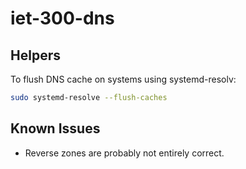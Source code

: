 # iet-300-dns
## Helpers
To flush DNS cache on systems using systemd-resolv:
```sh 
sudo systemd-resolve --flush-caches
```
## Known Issues
* Reverse zones are probably not entirely correct.
